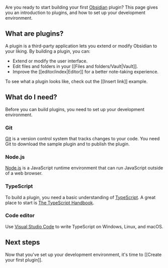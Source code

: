 Are you ready to start building your first [Obsidian](https://obsidian.md) plugin? This page gives you an introduction to plugins, and how to set up your development environment.

## What are plugins?

A plugin is a third-party application lets you extend or modify Obsidian to your liking. By building a plugin, you can:

- Extend or modify the user interface.
- Edit files and folders in your [[Files and folders/Vault|Vault]].
- Improve the [[editor/index|Editor]] for a better note-taking experience.

To see what a plugin looks like, check out the [[Insert link]] example.

## What do I need?

Before you can build plugins, you need to set up your development environment.

### Git

[Git](https://git-scm.com/) is a version control system that tracks changes to your code. You need Git to download the sample plugin and to publish the plugin.

### Node.js

[Node.js](https://nodejs.org/) is a JavaScript runtime environment that can run JavaScript outside of a web browser.

### TypeScript

To build a plugin, you need a basic understanding of [TypeScript](https://www.typescriptlang.org/). A great place to start is [The TypeScript Handbook](https://www.typescriptlang.org/docs/handbook/intro.html).

### Code editor

Use [Visual Studio Code](https://code.visualstudio.com/) to write TypeScript on Windows, Linux, and macOS.

## Next steps

Now that you've set up your development environment, it's time to [[Create your first plugin]].

